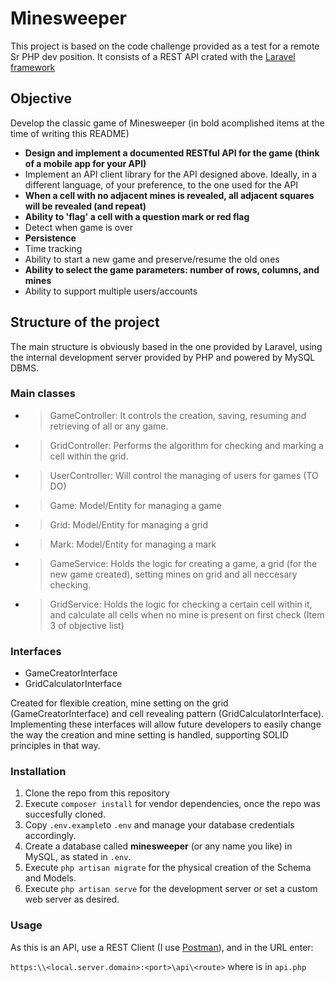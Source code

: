 # Minesweeper

This project is based on the code challenge provided as a test for a remote Sr PHP dev position.
It consists of a REST API crated with the [Laravel framework](https://laravel.com/)

## Objective

Develop the classic game of Minesweeper (in bold acomplished items at the time of writing this README)
  * __Design and implement  a documented RESTful API for the game (think of a mobile app for your API)__
  * Implement an API client library for the API designed above. Ideally, in a different language, of your preference, to the one used for the API
  * __When a cell with no adjacent mines is revealed, all adjacent squares will be revealed (and repeat)__
  * __Ability to 'flag' a cell with a question mark or red flag__
  * Detect when game is over
  * __Persistence__
  * Time tracking
  * Ability to start a new game and preserve/resume the old ones
  * __Ability to select the game parameters: number of rows, columns, and mines__
  * Ability to support multiple users/accounts

## Structure of the project

The main structure is obviously based in the one provided by Laravel, using the internal development server provided by PHP and powered by MySQL DBMS.

### Main classes

- > GameController: It controls the creation, saving, resuming and retrieving of all or any game.
- > GridController: Performs the algorithm for checking and marking a cell within the grid.
- > UserController: Will control the managing of users for games (TO DO)
- > Game: Model/Entity for managing a game
- > Grid: Model/Entity for managing a grid
- > Mark: Model/Entity for managing a mark
- > GameService: Holds the logic for creating a game, a grid (for the new game created), setting mines on grid and all neccesary checking.
- > GridService: Holds the logic for checking a certain cell within it, and calculate all cells when no mine is present on first check (Item 3 of objective list)

### Interfaces

- GameCreatorInterface
- GridCalculatorInterface

Created for flexible creation, mine setting on the grid (GameCreatorInterface) and cell revealing pattern (GridCalculatorInterface).
Implementing these interfaces will allow future developers to easily change the way the creation and mine setting is handled, supporting SOLID principles in that way.


### Installation

1. Clone the repo from this repository
2. Execute `composer install` for vendor dependencies, once the repo was succesfully cloned.
2. Copy `.env.example`to `.env` and manage your database credentials accordingly.
2. Create a database called __minesweeper__ (or any name you like) in MySQL, as stated in `.env`.
3. Execute `php artisan migrate` for the physical creation of the Schema and Models.
4. Execute `php artisan serve` for the development server or set a custom web server as desired.

### Usage

As this is an API, use a REST Client (I use [Postman](https://www.getpostman.com/)), and in the URL enter:

`https:\\<local.server.domain>:<port>\api\<route>` where <route> is in `api.php`
